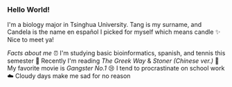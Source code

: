 ### Hello World!
I'm a biology major in Tsinghua University. Tang is my surname, and Candela is the name en español I picked for myself which means candle ✨  <br/>
Nice to meet ya!

*Facts about me*
⏰ I'm studying basic bioinformatics, spanish, and tennis this semester
🌿 Recently I'm reading *The Greek Way* & *Stoner (Chinese ver.)*
🎇 My favorite movie is *Gangster No.1*
😢 I tend to procrastinate on school work
☁️ Cloudy days make me sad for no reason

<!--
**CandelaTang/CandelaTang** is a ✨ _special_ ✨ repository because its `README.md` (this file) appears on your GitHub profile.

